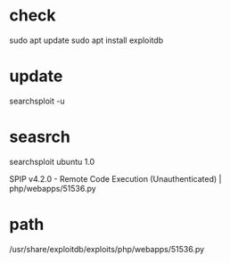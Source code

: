 # check

sudo apt update
sudo apt install exploitdb

# update

searchsploit -u

# seasrch

searchsploit ubuntu 1.0

SPIP v4.2.0 - Remote Code Execution (Unauthenticated) | php/webapps/51536.py

# path

/usr/share/exploitdb/exploits/php/webapps/51536.py
